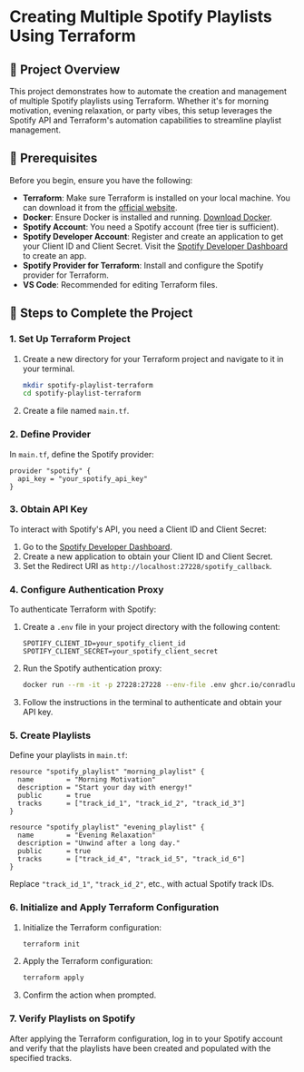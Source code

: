 
# Creating Multiple Spotify Playlists Using Terraform

## 🎯 Project Overview

This project demonstrates how to automate the creation and management of multiple Spotify playlists using Terraform. Whether it's for morning motivation, evening relaxation, or party vibes, this setup leverages the Spotify API and Terraform's automation capabilities to streamline playlist management.

## 🧰 Prerequisites

Before you begin, ensure you have the following:

* **Terraform**: Make sure Terraform is installed on your local machine. You can download it from the [official website](https://www.terraform.io/downloads.html).
* **Docker**: Ensure Docker is installed and running. [Download Docker](https://www.docker.com/products/docker-desktop).
* **Spotify Account**: You need a Spotify account (free tier is sufficient).
* **Spotify Developer Account**: Register and create an application to get your Client ID and Client Secret. Visit the [Spotify Developer Dashboard](https://developer.spotify.com/dashboard/applications) to create an app.
* **Spotify Provider for Terraform**: Install and configure the Spotify provider for Terraform.
* **VS Code**: Recommended for editing Terraform files.

## 🚀 Steps to Complete the Project

### 1. Set Up Terraform Project

1. Create a new directory for your Terraform project and navigate to it in your terminal.

   ```bash
   mkdir spotify-playlist-terraform
   cd spotify-playlist-terraform
   ```

2. Create a file named `main.tf`.

### 2. Define Provider

In `main.tf`, define the Spotify provider:

```hcl
provider "spotify" {
  api_key = "your_spotify_api_key"
}
```

### 3. Obtain API Key

To interact with Spotify's API, you need a Client ID and Client Secret:

1. Go to the [Spotify Developer Dashboard](https://developer.spotify.com/dashboard/applications).
2. Create a new application to obtain your Client ID and Client Secret.
3. Set the Redirect URI as `http://localhost:27228/spotify_callback`.

### 4. Configure Authentication Proxy

To authenticate Terraform with Spotify:

1. Create a `.env` file in your project directory with the following content:

   ```env
   SPOTIFY_CLIENT_ID=your_spotify_client_id
   SPOTIFY_CLIENT_SECRET=your_spotify_client_secret
   ```

2. Run the Spotify authentication proxy:

   ```bash
   docker run --rm -it -p 27228:27228 --env-file .env ghcr.io/conradludgate/spotify-auth-proxy
   ```

3. Follow the instructions in the terminal to authenticate and obtain your API key.

### 5. Create Playlists

Define your playlists in `main.tf`:

```hcl
resource "spotify_playlist" "morning_playlist" {
  name        = "Morning Motivation"
  description = "Start your day with energy!"
  public      = true
  tracks      = ["track_id_1", "track_id_2", "track_id_3"]
}

resource "spotify_playlist" "evening_playlist" {
  name        = "Evening Relaxation"
  description = "Unwind after a long day."
  public      = true
  tracks      = ["track_id_4", "track_id_5", "track_id_6"]
}
```

Replace `"track_id_1"`, `"track_id_2"`, etc., with actual Spotify track IDs.

### 6. Initialize and Apply Terraform Configuration

1. Initialize the Terraform configuration:

   ```bash
   terraform init
   ```

2. Apply the Terraform configuration:

   ```bash
   terraform apply
   ```

3. Confirm the action when prompted.

### 7. Verify Playlists on Spotify

After applying the Terraform configuration, log in to your Spotify account and verify that the playlists have been created and populated with the specified tracks.

